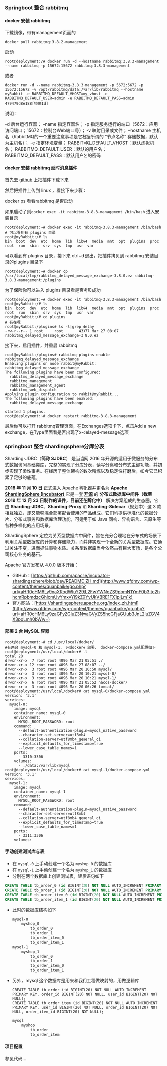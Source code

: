 ### Springboot 整合 rabbitmq

#### docker 安装 rabbitmq

下载镜像，带有management页面的

```shell
docker pull rabbitmq:3.8.2-management
```

启动

```shell
root@deployment:/# docker run -d --hostname rabbitmq:3.8.3-management --name rabbitmq -p 15672:15672 rabbitmq:3.8.3-management
```

或者

```shell
docker run -d --name rabbitmq-3.8.3-management -p 5672:5672 -p 15672:15672 -v /opt/rabbitmq/data:/var/lib/rabbitmq --hostname myRabbit -e RABBITMQ_DEFAULT_VHOST=my_vhost -e RABBITMQ_DEFAULT_USER=admin -e RABBITMQ_DEFAULT_PASS=admin 479479d8e188[镜像Id]
```

说明：

-d 后台运行容器；
–name 指定容器名；
-p 指定服务运行的端口（5672：应用访问端口；15672：控制台Web端口号）；
-v 映射目录或文件；
–hostname 主机名（RabbitMQ的一个重要注意事项是它根据所谓的 “节点名称” 存储数据，默认为主机名）；
-e 指定环境变量；
RABBITMQ_DEFAULT_VHOST：默认虚拟机名；
RABBITMQ_DEFAULT_USER：默认的用户名；
RABBITMQ_DEFAULT_PASS：默认用户名的密码

#### docker 安装 rabbitmq 延时消息插件

首先去 [github](https://github.com/rabbitmq/rabbitmq-delayed-message-exchange/releases) 上把插件下载下来

然后把插件上传到 linux ，看接下来步骤：

docker ps 看看rabbitmq 是否启动

如果启动了则`docker exec -it rabbitmq-3.8.3-management /bin/bash` 进入安装目录

```shell
root@deployment:~# docker exec -it rabbitmq-3.8.3-management /bin/bash
# 可以看到有 plugins 目录
root@myRabbit:/# ls
bin  boot  dev	etc  home  lib	lib64  media  mnt  opt	plugins  proc  root  run  sbin	srv  sys  tmp  usr  var
```

可以看到有 plugins 目录，接下来 ctrl+d 退出，把插件拷贝到 rabbitmq 安装目录的plugins 目录下

```shell
root@deployment:~# docker cp /usr/local/tmp/rabbitmq_delayed_message_exchange-3.8.0.ez rabbitmq-3.8.3-management:/plugins
```

为了保险你可以进入 plugins 目录看是否拷贝成功

```shell
root@deployment:~# docker exec -it rabbitmq-3.8.3-management /bin/bash
root@myRabbit:/# ls
bin  boot  dev	etc  home  lib	lib64  media  mnt  opt	plugins  proc  root  run  sbin	srv  sys  tmp  usr  var
root@myRabbit:/# cd plugins
# 有在呢
root@myRabbit:/plugins# ls -l|grep delay
-rw-r--r-- 1 root     root       43377 Mar 27 08:07 rabbitmq_delayed_message_exchange-3.8.0.ez
```

接下来，启用插件，并重启 rabbitmq

```shell
root@myRabbit:/plugins# rabbitmq-plugins enable rabbitmq_delayed_message_exchange
Enabling plugins on node rabbit@myRabbit:
rabbitmq_delayed_message_exchange
The following plugins have been configured:
  rabbitmq_delayed_message_exchange
  rabbitmq_management
  rabbitmq_management_agent
  rabbitmq_web_dispatch
Applying plugin configuration to rabbit@myRabbit...
The following plugins have been enabled:
  rabbitmq_delayed_message_exchange

started 1 plugins.
root@deployment:~# docker restart rabbitmq-3.8.3-management
```

最后你可以打开 rabbitmq管理页面，在Exchanges选项卡下，点击Add a new exchange，在Type里面看是否出现了x-delayed-message选项

### springboot 整合 shardingsphere分库分表

Sharding-JDBC（**简称 SJDBC**） 是当当网 2016 年开源的适用于微服务的分布式数据访问基础类库，完整的实现了分库分表，读写分离和分布式主键功能，并初步实现了柔性事务。在经历了整体架构的数次精炼以及稳定性打磨后，如今它已积累了足够的底蕴。

**2018 年 11 月 10 日** 正式进入 Apache 孵化器并更名为 **[Apache ShardingSphere (Incubator)](http://www.qfdmy.com/wp-content/themes/quanbaike/go.php?url=aHR0cHM6Ly9zaGFyZGluZ3NwaGVyZS5hcGFjaGUub3JnL2luZGV4X3poLmh0bWw=)** 它是一套 [**开源**](http://www.qfdmy.com/wp-content/themes/quanbaike/go.php?url=aHR0cHM6Ly9naXRodWIuY29tL2FwYWNoZS9pbmN1YmF0b3Itc2hhcmRpbmdzcGhlcmUvYmxvYi9kZXYvUkVBRE1FX1pILm1k) 的 **分布式数据库中间件（截至 2019 年 12 月 23 日制作的课件，目前还在孵化中）** 解决方案组成的生态圈，它由 **Sharding-JDBC**、**Sharding-Proxy** 和 **Sharding-Sidecar**（规划中）这 3 款相互独立，却又能够混合部署配合使用的产品组成。它们均提供标准化的数据分片、分布式事务和数据库治理功能，可适用于如 Java 同构、异构语言、云原生等各种多样化的应用场景。

ShardingSphere 定位为关系型数据库中间件，旨在充分合理地在分布式的场景下利用关系型数据库的计算和存储能力，而并非实现一个全新的关系型数据库。它通过关注不变，进而抓住事物本质。关系型数据库当今依然占有巨大市场，是各个公司核心业务的基石。

Apache 官方发布从 4.0.0 版本开始：

- GitHub：[https://github.com/apache/incubator-shardingsphere/blob/dev/README_ZH.md](http://www.qfdmy.com/wp-content/themes/quanbaike/go.php?url=aHR0cHM6Ly9naXRodWIuY29tL2FwYWNoZS9pbmN1YmF0b3Itc2hhcmRpbmdzcGhlcmUvYmxvYi9kZXYvUkVBRE1FX1pILm1k)
- 官方网站：[https://shardingsphere.apache.org/index_zh.html](http://www.qfdmy.com/wp-content/themes/quanbaike/go.php?url=aHR0cHM6Ly9zaGFyZGluZ3NwaGVyZS5hcGFjaGUub3JnL2luZGV4X3poLmh0bWw=)

#### 部署 2 台 MySQL 容器

```shell
root@deployment:~# cd /usr/local/docker/
#有两台 mysql-0 和 mysql-1， 用dockere 部署， docker-compose.yml配置如下
root@deployment:/usr/local/docker# ll
total 28
drwxr-xr-x  7 root root 4096 Mar 21 05:51 ./
drwxr-xr-x 12 root root 4096 Mar 27 08:07 ../
drwxr-xr-x  3 root root 4096 Mar 20 10:50 mysql/
drwxr-xr-x  3 root root 4096 Mar 20 10:21 mysql-0/
drwxr-xr-x  3 root root 4096 Mar 20 10:21 mysql-1/
drwxr-xr-x  6 root root 4096 Mar 21 05:52 nacos-docker/
drwxr-xr-x  3 root root 4096 Mar 20 06:26 tomcat/
root@deployment:/usr/local/docker# cat mysql-0/docker-compose.yml
version: '3.1'
services:
  mysql-0:
    image: mysql
    container_name: mysql-0
    environment:
      MYSQL_ROOT_PASSWORD: root
    command:
      --default-authentication-plugin=mysql_native_password
      --character-set-server=utf8mb4
      --collation-server=utf8mb4_general_ci
      --explicit_defaults_for_timestamp=true
      --lower_case_table_names=1
    ports:
      - 3310:3306
    volumes:
      - ./data:/var/lib/mysql
root@deployment:/usr/local/docker# cat mysql-1/docker-compose.yml
version: '3.1'
services:
  mysql-1:
    image: mysql
    container_name: mysql-1
    environment:
      MYSQL_ROOT_PASSWORD: root
    command:
      --default-authentication-plugin=mysql_native_password
      --character-set-server=utf8mb4
      --collation-server=utf8mb4_general_ci
      --explicit_defaults_for_timestamp=true
      --lower_case_table_names=1
    ports:
      - 3311:3306
    volumes:

```

#### 手动创建测试库与表

- 在 `mysql-0` 上手动创建一个名为 `myshop_0` 的数据库
- 在 `mysql-1` 上手动创建一个名为 `myshop_1` 的数据库
- 分别在两个数据库上创建测试表，建表语句如下

```sql
CREATE TABLE tb_order_0 (id BIGINT(20) NOT NULL AUTO_INCREMENT PRIMARY KEY, order_id BIGINT(20) NOT NULL, user_id BIGINT(20) NOT NULL);
CREATE TABLE tb_order_1 (id BIGINT(20) NOT NULL AUTO_INCREMENT PRIMARY KEY, order_id BIGINT(20) NOT NULL, user_id BIGINT(20) NOT NULL);
CREATE TABLE tb_order_item_0 (id BIGINT(20) NOT NULL AUTO_INCREMENT PRIMARY KEY, user_id BIGINT(20) NOT NULL, order_id BIGINT(20) NOT NULL, order_item_id BIGINT(20) NOT NULL);
CREATE TABLE tb_order_item_1 (id BIGINT(20) NOT NULL AUTO_INCREMENT PRIMARY KEY, user_id BIGINT(20) NOT NULL, order_id BIGINT(20) NOT NULL, order_item_id BIGINT(20) NOT NULL);
```

+ 此时的数据库结构如下

  ```txt
  mysql-0
      myshop_0
          tb_order_0
          tb_order_1
          tb_order_item_0
          tb_order_item_1
  mysql-1
      myshop_1
          tb_order_0
          tb_order_1
          tb_order_item_0
          tb_order_item_1
  ```

+ 另外，mysql 这个数据库是用来和我们工程做映射的，用做逻辑库

    ```shell
    CREATE TABLE tb_order (id BIGINT(20) NOT NULL AUTO_INCREMENT PRIMARY KEY, order_id BIGINT(20) NOT NULL, user_id BIGINT(20) NOT NULL);
    CREATE TABLE tb_order_item (id BIGINT(20) NOT NULL AUTO_INCREMENT PRIMARY KEY, user_id BIGINT(20) NOT NULL, order_id BIGINT(20) NOT NULL, order_item_id BIGINT(20) NOT NULL);
    ```

    ```txt
    mysql
        myshop
            tb_order
            tb_order_item
    ```
#### 项目配置

参见代码...